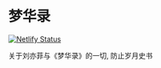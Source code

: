 # 梦华录

[![Netlify Status](https://api.netlify.com/api/v1/badges/8bab5ee0-6894-41a4-b3ba-deda74658878/deploy-status)](https://app.netlify.com/sites/mhltv/deploys)

关于刘亦菲与《梦华录》的一切, 防止岁月史书
